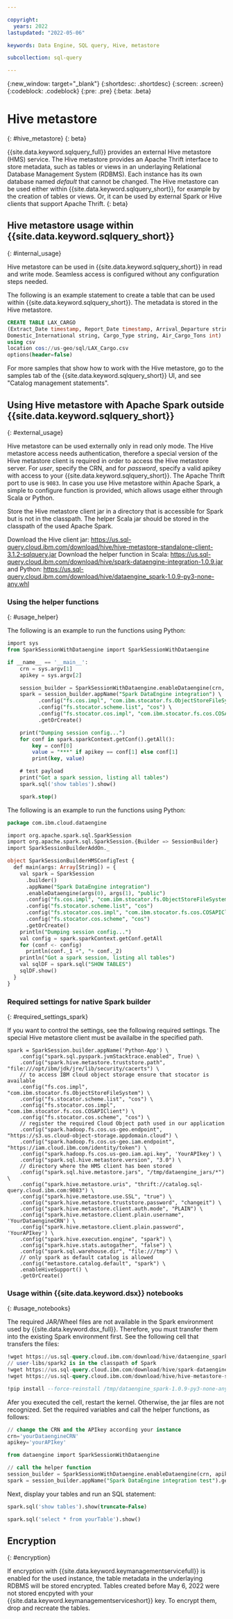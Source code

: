 ```yaml
---

copyright:
  years: 2022
lastupdated: "2022-05-06"

keywords: Data Engine, SQL query, Hive, metastore

subcollection: sql-query

---
```


{:new_window: target="_blank"}
{:shortdesc: .shortdesc}
{:screen: .screen}
{:codeblock: .codeblock}
{:pre: .pre}
{:beta: .beta}

# Hive metastore
{: #hive_metastore}
{: beta}

{{site.data.keyword.sqlquery_full}} provides an external Hive metastore (HMS) service. The Hive metastore provides an Apache Thrift interface to store metadata, 
such as tables or views in an underlaying Relational Database Management System (RDBMS). Each instance has its own database named *default* that cannot be changed.
The Hive metastore can be used either within {{site.data.keyword.sqlquery_short}}, for example by the creation of tables or views. 
Or, it can be used by external Spark or Hive clients that support Apache Thrift.
{: beta}

## Hive metastore usage within {{site.data.keyword.sqlquery_short}}
{: #internal_usage}

Hive metastore can be used in {{site.data.keyword.sqlquery_short}} in read and write mode. Seamless access is configured without any configuration steps needed.

The following is an example statement to create a table that can be used within {{site.data.keyword.sqlquery_short}}. The metadata is stored in the Hive metastore.

```sql
CREATE TABLE LAX_CARGO
(Extract_Date timestamp, Report_Date timestamp, Arrival_Departure string,
Domestic_International string, Cargo_Type string, Air_Cargo_Tons int)
using csv
location cos://us-geo/sql/LAX_Cargo.csv
options(header=false)
```

For more samples that show how to work with the Hive metastore, go to the samples tab of the {{site.data.keyword.sqlquery_short}} UI, and see "Catalog management statements".

## Using Hive metastore with Apache Spark outside {{site.data.keyword.sqlquery_short}}
{: #external_usage}

Hive metastore can be used externally only in read only mode. The Hive metastore access needs authentication, therefore a special version of the Hive metastore client is required in order to access the Hive metastore server. For *user*, specify the CRN, and for *password*, specify a valid apikey with access to your {{site.data.keyword.sqlquery_short}}. The Apache Thrift port to use is `9083`. In case you use Hive metastore within Apache Spark, a simple to configure function is provided, which allows usage either through Scala or Python.

Store the Hive metastore client jar in a directory that is accessible for Spark but is not in the classpath. The helper Scala jar should be stored in the classpath of the used Apache Spark.

Download the Hive client jar: https://us.sql-query.cloud.ibm.com/download/hive/hive-metastore-standalone-client-3.1.2-sqlquery.jar
Download the helper function in Scala: https://us.sql-query.cloud.ibm.com/download/hive/spark-dataengine-integration-1.0.9.jar
and Python: https://us.sql-query.cloud.ibm.com/download/hive/dataengine_spark-1.0.9-py3-none-any.whl

### Using the helper functions
{: #usage_helper}

The following is an example to run the functions using Python:

```sql
import sys
from SparkSessionWithDataengine import SparkSessionWithDataengine

if __name__ == '__main__':
    crn = sys.argv[1]
    apikey = sys.argv[2]

    session_builder = SparkSessionWithDataengine.enableDataengine(crn, apikey, "public", "/opt/spark/metastore_jars")
    spark = session_builder.appName("Spark DataEngine integration") \
          .config("fs.cos.impl", "com.ibm.stocator.fs.ObjectStoreFileSystem") \
          .config("fs.stocator.scheme.list", "cos") \
          .config("fs.stocator.cos.impl", "com.ibm.stocator.fs.cos.COSAPIClient") \
          .getOrCreate()

    print("Dumping session config...")
    for conf in spark.sparkContext.getConf().getAll():
        key = conf[0]
        value = "***" if apikey == conf[1] else conf[1]
        print(key, value)

    # test payload
    print("Got a spark session, listing all tables")
    spark.sql('show tables').show()

    spark.stop()
```

The following is an example to run the functions using Python:

```sql
package com.ibm.cloud.dataengine

import org.apache.spark.sql.SparkSession
import org.apache.spark.sql.SparkSession.{Builder => SessionBuilder}
import SparkSessionBuilderAddOn._

object SparkSessionBuilderHMSConfigTest {
  def main(args: Array[String]) = {
    val spark = SparkSession
      .builder()
      .appName("Spark DataEngine integration")
      .enableDataengine(args(0), args(1), "public")
      .config("fs.cos.impl", "com.ibm.stocator.fs.ObjectStoreFileSystem")
      .config("fs.stocator.scheme.list", "cos")
      .config("fs.stocator.cos.impl", "com.ibm.stocator.fs.cos.COSAPIClient")
      .config("fs.stocator.cos.scheme", "cos")
      .getOrCreate()
    println("Dumping session config...")
    val config = spark.sparkContext.getConf.getAll
    for (conf <- config)
      println(conf._1 +", "+ conf._2)
    println("Got a spark session, listing all tables")
    val sqlDF = spark.sql("SHOW TABLES")
    sqlDF.show()
  }
}
```

### Required settings for native Spark builder
{: #required_settings_spark}

If you want to control the settings, see the following required settings. The special Hive metastore client must be availalbe in the specified path.

```config
spark = SparkSession.builder.appName('Python-App') \
    .config("spark.sql.pyspark.jvmStacktrace.enabled", True) \
    .config("spark.hive.metastore.truststore.path", "file:///opt/ibm/jdk/jre/lib/security/cacerts") \
    // to access IBM cloud object storage ensure that stocator is available
    .config("fs.cos.impl", "com.ibm.stocator.fs.ObjectStoreFileSystem") \
    .config("fs.stocator.scheme.list", "cos") \
    .config("fs.stocator.cos.impl", "com.ibm.stocator.fs.cos.COSAPIClient") \
    .config("fs.stocator.cos.scheme", "cos") \
    // register the required Cloud Object path used in our application
    .config("spark.hadoop.fs.cos.us-geo.endpoint", "https://s3.us.cloud-object-storage.appdomain.cloud") \
    .config("spark.hadoop.fs.cos.us-geo.iam.endpoint", "https://iam.cloud.ibm.com/identity/token") \
    .config("spark.hadoop.fs.cos.us-geo.iam.api.key", 'YourAPIkey') \
    .config("spark.sql.hive.metastore.version", "3.0") \
    // directory where the HMS client has been stored
    .config("spark.sql.hive.metastore.jars", "/tmp/dataengine_jars/*") \
    .config("spark.hive.metastore.uris", "thrift://catalog.sql-query.cloud.ibm.com:9083") \
    .config("spark.hive.metastore.use.SSL", "true") \
    .config("spark.hive.metastore.truststore.password", "changeit") \
    .config("spark.hive.metastore.client.auth.mode", "PLAIN") \
    .config("spark.hive.metastore.client.plain.username", 'YourDataengineCRN') \
    .config("spark.hive.metastore.client.plain.password", 'YourAPIkey') \
    .config("spark.hive.execution.engine", "spark") \
    .config("spark.hive.stats.autogather", "false") \
    .config("spark.sql.warehouse.dir", "file:///tmp") \
    // only spark as default catalog is allowed
    .config("metastore.catalog.default", "spark") \
    .enableHiveSupport() \
    .getOrCreate()

```

### Usage within {{site.data.keyword.dsx}} notebooks
{: #usage_notebooks}

The required JAR/Wheel files are not available in the Spark environment used by {{site.data.keyword.dsx_full}}. Therefore, you must transfer them into the existing Spark environment first. See the following cell that transfers the files:

```sql
!wget https://us.sql-query.cloud.ibm.com/download/hive/dataengine_spark-1.0.4-py3-none-any.whl -O /tmp/dataengine_spark-1.0.9-py3-none-any.whl
// user-libs/spark2 is in the classpath of Spark
!wget https://us.sql-query.cloud.ibm.com/download/hive/spark-dataengine-integration-1.0.4.jar -O user-libs/spark2/spark-dataengine-integration-1.0.9.jar
!wget https://us.sql-query.cloud.ibm.com/download/hive/hive-metastore-standalone-client-3.1.2-sqlquery.jar -O  /tmp/hive-metastore-standalone-client-3.1.2-sqlquery.jar

!pip install --force-reinstall /tmp/dataengine_spark-1.0.9-py3-none-any.whl
```

Afer you executed the cell, restart the kernel. Otherwise, the jar files are not recognized. Set the required variables and call the helper functions, as follows:

```sql
// change the CRN and the APIkey according your instance
crn='yourDataengineCRN'
apikey='yourAPIkey'

from dataengine import SparkSessionWithDataengine

// call the helper function
session_builder = SparkSessionWithDataengine.enableDataengine(crn, apikey, "public", "/tmp/dataengine_jars")
spark = session_builder.appName("Spark DataEngine integration test").getOrCreate()
```

Next, display your tables and run an SQL statement:

```sql
spark.sql('show tables').show(truncate=False)

spark.sql('select * from yourTable').show()
```

## Encryption
{: #encryption}

If encryption with {{site.data.keyword.keymanagementservicefull}} is enabled for the used instance, the table metadata in the underlaying RDBMS will be stored encrypted. Tables created before May 6, 2022 were not stored encpyted with your {{site.data.keyword.keymanagementserviceshort}} key. To encrypt them, drop and recreate the tables.

